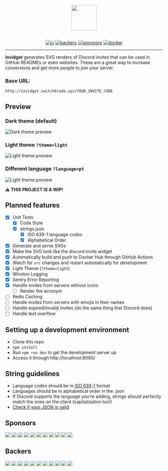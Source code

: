 <div align="center">
  <img src="https://svgshare.com/i/NvW.svg" height="80"/>
  <br>
  <br>
  
  [![ci][ci-badge]][ci-url]
  [![backers][backers-badge]][backers-url]
  [![sponsors][sponsors-badge]][sponsors-url]
  [![docker][docker-badge]][docker-url]
</div>

<hr>

**invidget** generates SVG renders of Discord invites that can be used in GitHub READMEs or even websites. These are a great way to increase conversions and get more people to join your server.

### Base URL:
```
http://invidget.switchblade.xyz/YOUR_INVITE_CODE
```

## Preview

### Dark theme (default)

![Dark theme preview](http://invidget.switchblade.xyz/2FB8wDG)

### Light theme `?theme=light`

![Light theme preview](http://invidget.switchblade.xyz/2FB8wDG?theme=light)

### Different language `?language=pt`

![Light theme preview](http://invidget.switchblade.xyz/2FB8wDG?language=pt)

**⚠ THIS PROJECT IS A WIP!**

## Planned features

- [x] Unit Tests
  - [x] Code Style
  - [x] strings.json
    - [x] ISO 639-1 language codes
    - [x] Alphabetical Order
- [x] Generate and serve SVGs
- [x] Make the SVG look like the discord invite widget
- [x] Automatically build and push to Docker Hub through GitHub Actions
- [x] Watch for `src` changes and restart automatically for development
- [x] Light Theme (`?theme=light`)
- [x] Winston Logging
- [x] Sentry Error Reporting
- [x] Handle invites from servers without icons
  - [ ] Render the acronym
- [ ] Redis Caching
- [ ] Handle invites from servers with emojis in their names
- [ ] Handle expired/invalid invites (do the same thing that Discord does)
- [ ] Handle text overflow

## Setting up a development environment

- Clone this repo
- `npm install`
- Run `npm run dev` to get the development server up
- Access it through http://localhost:8080/

## String guidelines

- Language codes should be in [ISO 639-1](https://en.wikipedia.org/wiki/ISO_639-1) format
- Languages should be in alphabetical order in the .json
- If Discord supports the language you're adding, strings should perfectly match the ones on the client (capitalization too!)
- [Check if your JSON is valid](https://jsonlint.com/)

## Sponsors

<a href="https://opencollective.com/switchblade/sponsor/0/website?requireActive=false" target="_blank"><img src="https://opencollective.com/switchblade/sponsor/0/avatar.svg?requireActive=false"></a>
<a href="https://opencollective.com/switchblade/sponsor/1/website?requireActive=false" target="_blank"><img src="https://opencollective.com/switchblade/sponsor/1/avatar.svg?requireActive=false"></a>
<a href="https://opencollective.com/switchblade/sponsor/2/website?requireActive=false" target="_blank"><img src="https://opencollective.com/switchblade/sponsor/2/avatar.svg?requireActive=false"></a>
<a href="https://opencollective.com/switchblade/sponsor/3/website?requireActive=false" target="_blank"><img src="https://opencollective.com/switchblade/sponsor/3/avatar.svg?requireActive=false"></a>
<a href="https://opencollective.com/switchblade/sponsor/4/website?requireActive=false" target="_blank"><img src="https://opencollective.com/switchblade/sponsor/4/avatar.svg?requireActive=false"></a>
<a href="https://opencollective.com/switchblade/sponsor/5/website?requireActive=false" target="_blank"><img src="https://opencollective.com/switchblade/sponsor/5/avatar.svg?requireActive=false"></a>
<a href="https://opencollective.com/switchblade/sponsor/6/website?requireActive=false" target="_blank"><img src="https://opencollective.com/switchblade/sponsor/6/avatar.svg?requireActive=false"></a>
<a href="https://opencollective.com/switchblade/sponsor/7/website?requireActive=false" target="_blank"><img src="https://opencollective.com/switchblade/sponsor/7/avatar.svg?requireActive=false"></a>
<a href="https://opencollective.com/switchblade/sponsor/8/website?requireActive=false" target="_blank"><img src="https://opencollective.com/switchblade/sponsor/8/avatar.svg?requireActive=false"></a>
<a href="https://opencollective.com/switchblade/sponsor/9/website?requireActive=false" target="_blank"><img src="https://opencollective.com/switchblade/sponsor/9/avatar.svg?requireActive=false"></a>
<a href="https://opencollective.com/switchblade/sponsor/10/website?requireActive=false" target="_blank"><img src="https://opencollective.com/switchblade/sponsor/10/avatar.svg?requireActive=false"></a>

## Backers

<a href="https://opencollective.com/switchblade/backer/0/website?requireActive=false" target="_blank"><img src="https://opencollective.com/switchblade/backer/0/avatar.svg?requireActive=false"></a>
<a href="https://opencollective.com/switchblade/backer/1/website?requireActive=false" target="_blank"><img src="https://opencollective.com/switchblade/backer/1/avatar.svg?requireActive=false"></a>
<a href="https://opencollective.com/switchblade/backer/2/website?requireActive=false" target="_blank"><img src="https://opencollective.com/switchblade/backer/2/avatar.svg?requireActive=false"></a>
<a href="https://opencollective.com/switchblade/backer/3/website?requireActive=false" target="_blank"><img src="https://opencollective.com/switchblade/backer/3/avatar.svg?requireActive=false"></a>
<a href="https://opencollective.com/switchblade/backer/4/website?requireActive=false" target="_blank"><img src="https://opencollective.com/switchblade/backer/4/avatar.svg?requireActive=false"></a>
<a href="https://opencollective.com/switchblade/backer/5/website?requireActive=false" target="_blank"><img src="https://opencollective.com/switchblade/backer/5/avatar.svg?requireActive=false&a=1"></a>
<a href="https://opencollective.com/switchblade/backer/6/website?requireActive=false" target="_blank"><img src="https://opencollective.com/switchblade/backer/6/avatar.svg?requireActive=false"></a>
<a href="https://opencollective.com/switchblade/backer/7/website?requireActive=false" target="_blank"><img src="https://opencollective.com/switchblade/backer/7/avatar.svg?requireActive=false"></a>
<a href="https://opencollective.com/switchblade/backer/8/website?requireActive=false" target="_blank"><img src="https://opencollective.com/switchblade/backer/8/avatar.svg?requireActive=false"></a>
<a href="https://opencollective.com/switchblade/backer/9/website?requireActive=false" target="_blank"><img src="https://opencollective.com/switchblade/backer/9/avatar.svg?requireActive=false"></a>
<a href="https://opencollective.com/switchblade/backer/10/website?requireActive=false" target="_blank"><img src="https://opencollective.com/switchblade/backer/10/avatar.svg?requireActive=false"></a>

[ci-badge]: https://github.com/SwitchbladeBot/invidget/workflows/CI/badge.svg
[ci-url]: https://github.com/SwitchbladeBot/invidget/actions?query=workflow%3ACI

[backers-url]: https://opencollective.com/switchblade#backer
[backers-badge]: https://opencollective.com/switchblade/tiers/backer/badge.svg?label=backers&color=brightgreen

[sponsors-url]: https://opencollective.com/switchblade#sponsor
[sponsors-badge]: https://opencollective.com/switchblade/tiers/sponsor/badge.svg?label=sponsors&color=brightgreen

[docker-url]: https://hub.docker.com/r/switchbladebot/invidget
[docker-badge]:https://img.shields.io/docker/pulls/switchbladebot/invidget